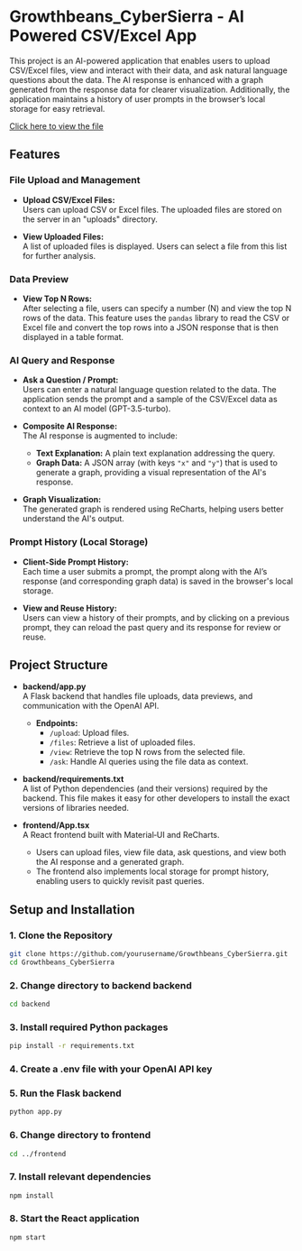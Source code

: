 # Growthbeans_CyberSierra - AI Powered CSV/Excel App

This project is an AI-powered application that enables users to upload CSV/Excel files, view and interact with their data, and ask natural language questions about the data. The AI response is enhanced with a graph generated from the response data for clearer visualization. Additionally, the application maintains a history of user prompts in the browser’s local storage for easy retrieval. 

[Click here to view the file](https://drive.google.com/file/d/12DI5dZ6yQbVPsW_bQxqZ1UeMlQ6IHN8x/view?usp=drive_link)

## Features

### File Upload and Management
- **Upload CSV/Excel Files:**  
  Users can upload CSV or Excel files. The uploaded files are stored on the server in an "uploads" directory.
  
- **View Uploaded Files:**  
  A list of uploaded files is displayed. Users can select a file from this list for further analysis.

### Data Preview
- **View Top N Rows:**  
  After selecting a file, users can specify a number (N) and view the top N rows of the data. This feature uses the `pandas` library to read the CSV or Excel file and convert the top rows into a JSON response that is then displayed in a table format.

### AI Query and Response
- **Ask a Question / Prompt:**  
  Users can enter a natural language question related to the data. The application sends the prompt and a sample of the CSV/Excel data as context to an AI model (GPT-3.5-turbo).
  
- **Composite AI Response:**  
  The AI response is augmented to include:
  - **Text Explanation:** A plain text explanation addressing the query.
  - **Graph Data:** A JSON array (with keys `"x"` and `"y"`) that is used to generate a graph, providing a visual representation of the AI's response.
  
- **Graph Visualization:**  
  The generated graph is rendered using ReCharts, helping users better understand the AI's output.

### Prompt History (Local Storage)
- **Client-Side Prompt History:**  
  Each time a user submits a prompt, the prompt along with the AI’s response (and corresponding graph data) is saved in the browser's local storage.
  
- **View and Reuse History:**  
  Users can view a history of their prompts, and by clicking on a previous prompt, they can reload the past query and its response for review or reuse.

## Project Structure

- **backend/app.py**  
  A Flask backend that handles file uploads, data previews, and communication with the OpenAI API.  
  - **Endpoints:**
    - `/upload`: Upload files.
    - `/files`: Retrieve a list of uploaded files.
    - `/view`: Retrieve the top N rows from the selected file.
    - `/ask`: Handle AI queries using the file data as context.

- **backend/requirements.txt**  
  A list of Python dependencies (and their versions) required by the backend. This file makes it easy for other developers to install the exact versions of libraries needed.

- **frontend/App.tsx**  
  A React frontend built with Material‑UI and ReCharts.  
  - Users can upload files, view file data, ask questions, and view both the AI response and a generated graph.
  - The frontend also implements local storage for prompt history, enabling users to quickly revisit past queries.

## Setup and Installation

### 1. Clone the Repository
```bash
git clone https://github.com/yourusername/Growthbeans_CyberSierra.git
cd Growthbeans_CyberSierra
```

### 2. Change directory to backend backend
```bash
cd backend
```

### 3. Install required Python packages
```bash
pip install -r requirements.txt
```

### 4. Create a .env file with your OpenAI API key

### 5. Run the Flask backend
```bash
python app.py
```

### 6. Change directory to frontend
```bash
cd ../frontend
```

### 7. Install relevant dependencies
```bash
npm install
```

### 8. Start the React application
```bash
npm start
```
